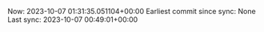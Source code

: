 Now: 2023-10-07 01:31:35.051104+00:00 Earliest commit since sync: None Last sync: 2023-10-07 00:49:01+00:00
